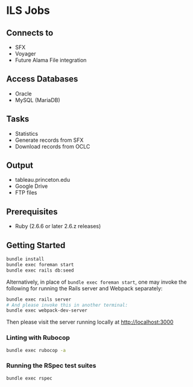 # ILS Jobs

## Connects to
  * SFX
  * Voyager
  * Future Alama File integration

## Access Databases
  * Oracle
  * MySQL (MariaDB)

## Tasks
  * Statistics
  * Generate records from SFX
  * Download records from OCLC

## Output
  * tableau.princeton.edu
  * Google Drive
  * FTP files

## Prerequisites
- Ruby (2.6.6 or later 2.6.z releases)

## Getting Started

```bash
bundle install
bundle exec foreman start
bundle exec rails db:seed
```

Alternatively, in place of `bundle exec foreman start`, one may invoke the following for running the Rails server and Webpack separately:
```bash
bundle exec rails server
# And please invoke this in another terminal:
bundle exec webpack-dev-server
```

Then please visit the server running locally at [http://localhost:3000](http://localhost:3000)

### Linting with Rubocop

```bash
bundle exec rubocop -a
```

### Running the RSpec test suites

```bash
bundle exec rspec
```
